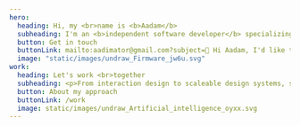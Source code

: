 ```yaml
---
hero:
  heading: Hi, my <br>name is <b>Aadam</b>
  subheading: I'm an <b>independent software developer</b> specializing in machine learning.
  button: Get in touch
  buttonLink: mailto:aadimator@gmail.com?subject=🤘 Hi Aadam, I'd like to hire you
  image: "static/images/undraw_Firmware_jw6u.svg"
work:
  heading: Let's work <br>together
  subheading: <p>From interaction design to scaleable design systems, single-page apps to something more experimental with WebGL. I help awesome people to build ambitious yet accessible web projects - the wilder, the better.</p>
  button: About my approach
  buttonLink: /work
  image: static/images/undraw_Artificial_intelligence_oyxx.svg
---
```

